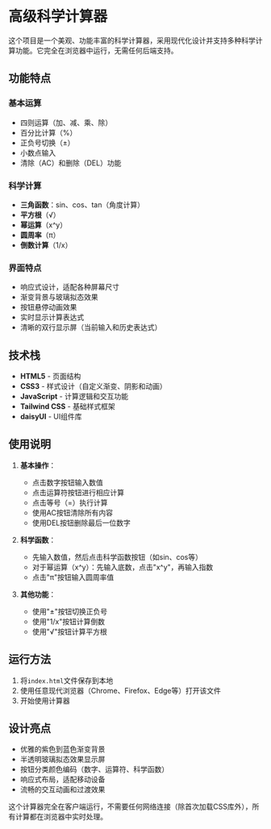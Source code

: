 # 高级科学计算器

这个项目是一个美观、功能丰富的科学计算器，采用现代化设计并支持多种科学计算功能。它完全在浏览器中运行，无需任何后端支持。

## 功能特点

### 基本运算
- 四则运算（加、减、乘、除）
- 百分比计算（%）
- 正负号切换（±）
- 小数点输入
- 清除（AC）和删除（DEL）功能

### 科学计算
- **三角函数**：sin、cos、tan（角度计算）
- **平方根**（√）
- **幂运算**（x^y）
- **圆周率**（π）
- **倒数计算**（1/x）

### 界面特点
- 响应式设计，适配各种屏幕尺寸
- 渐变背景与玻璃拟态效果
- 按钮悬停动画效果
- 实时显示计算表达式
- 清晰的双行显示屏（当前输入和历史表达式）

## 技术栈

- **HTML5** - 页面结构
- **CSS3** - 样式设计（自定义渐变、阴影和动画）
- **JavaScript** - 计算逻辑和交互功能
- **Tailwind CSS** - 基础样式框架
- **daisyUI** - UI组件库

## 使用说明

1. **基本操作**：
   - 点击数字按钮输入数值
   - 点击运算符按钮进行相应计算
   - 点击等号（=）执行计算
   - 使用AC按钮清除所有内容
   - 使用DEL按钮删除最后一位数字

2. **科学函数**：
   - 先输入数值，然后点击科学函数按钮（如sin、cos等）
   - 对于幂运算（x^y）：先输入底数，点击"x^y"，再输入指数
   - 点击"π"按钮输入圆周率值

3. **其他功能**：
   - 使用"±"按钮切换正负号
   - 使用"1/x"按钮计算倒数
   - 使用"√"按钮计算平方根

## 运行方法

1. 将`index.html`文件保存到本地
2. 使用任意现代浏览器（Chrome、Firefox、Edge等）打开该文件
3. 开始使用计算器

## 设计亮点

- 优雅的紫色到蓝色渐变背景
- 半透明玻璃拟态效果显示屏
- 按钮分类颜色编码（数字、运算符、科学函数）
- 响应式布局，适配移动设备
- 流畅的交互动画和过渡效果

这个计算器完全在客户端运行，不需要任何网络连接（除首次加载CSS库外），所有计算都在浏览器中实时处理。